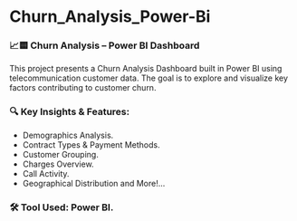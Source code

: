 # Churn_Analysis_Power-Bi

### 📈🟨 Churn Analysis – Power BI Dashboard
This project presents a Churn Analysis Dashboard built in Power BI using telecommunication customer data. The goal is to explore and visualize key factors contributing to customer churn.

### 🔍 Key Insights & Features:
- Demographics Analysis.
- Contract Types & Payment Methods.
- Customer Grouping.
- Charges Overview.
- Call Activity.
- Geographical Distribution
and More!...

### 🛠 Tool Used: Power BI.
